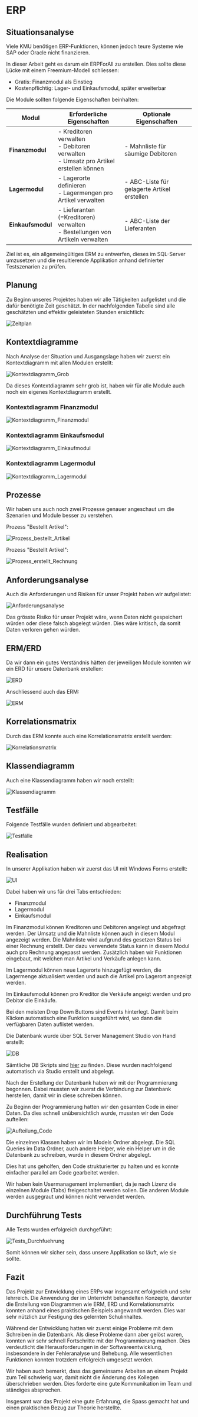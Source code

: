 # ERP

## Situationsanalyse

Viele KMU benötigen ERP-Funktionen, können jedoch teure Systeme wie SAP oder Oracle nicht finanzieren.

In dieser Arbeit geht es darum ein ERPForAll zu erstellen.
Dies sollte diese Lücke mit einem Freemium-Modell schliessen:

- Gratis: Finanzmodul als Einstieg
- Kostenpflichtig: Lager- und Einkaufsmodul, später erweiterbar

Die Module sollten folgende Eigenschaften beinhalten:

| Modul             | Erforderliche Eigenschaften                                                              | Optionale Eigenschaften                     |
| ----------------- | ---------------------------------------------------------------------------------------- | ------------------------------------------- |
| **Finanzmodul**   | - Kreditoren verwalten<br>- Debitoren verwalten<br>- Umsatz pro Artikel erstellen können | - Mahnliste für säumige Debitoren           |
| **Lagermodul**    | - Lagerorte definieren<br>- Lagermengen pro Artikel verwalten                            | - ABC-Liste für gelagerte Artikel erstellen |
| **Einkaufsmodul** | - Lieferanten (=Kreditoren) verwalten<br>- Bestellungen von Artikeln verwalten           | - ABC-Liste der Lieferanten                 |

Ziel ist es, ein allgemeingültiges ERM zu entwerfen, dieses im SQL-Server umzusetzen und die resultierende Applikation anhand definierter Testszenarien zu prüfen.

## Planung

Zu Beginn unseres Projektes haben wir alle Tätigkeiten aufgelistet und die dafür benötigte Zeit geschätzt.
In der nachfolgenden Tabelle sind alle geschätzten und effektiv geleisteten Stunden ersichtlich:

![Zeitplan](Zeitplan.png)

## Kontextdiagramme

Nach Analyse der Situation und Ausgangslage haben wir zuerst ein Kontextdiagramm mit allen Modulen erstellt:

![Kontextdiagramm_Grob](Kontextdiagramm_Grob.png)

Da dieses Kontextdiagramm sehr grob ist, haben wir für alle Module auch noch ein eigenes Kontextdiagramm erstellt.

### Kontextdiagramm Finanzmodul

![Kontextdiagramm_Finanzmodul](Kontextdiagramm_Finanzmodul.png)

### Kontextdiagramm Einkaufsmodul

![Kontextdiagramm_Einkaufmodul](Kontextdiagramm_Einkaufmodul.png)

### Kontextdiagramm Lagermodul

![Kontextdiagramm_Lagermodul](Kontextdiagramm_Lagermodul.png)

## Prozesse

Wir haben uns auch noch zwei Prozesse genauer angeschaut um die Szenarien und Module besser zu verstehen.

Prozess "Bestellt Artikel":

![Prozess_bestellt_Artikel](Prozess_bestellt_Artikel.png)

Prozess "Bestellt Artikel":

![Prozess_erstellt_Rechnung](Prozess_erstellt_Rechnung.png)

## Anforderungsanalyse

Auch die Anforderungen und Risiken für unser Projekt haben wir aufgelistet:

![Anforderungsanalyse](Anforderungsanalyse.png)

Das grösste Risiko für unser Projekt wäre, wenn Daten nicht gespeichert würden oder diese falsch abgelegt würden. Dies wäre kritisch, da somit Daten verloren gehen würden.

## ERM/ERD

Da wir dann ein gutes Verständnis hätten der jeweiligen Module konnten wir ein ERD für unsere Datenbank erstellen:

![ERD](ERD.png)

Anschliessend auch das ERM:

![ERM](ERM.png)

## Korrelationsmatrix

Durch das ERM konnte auch eine Korrelationsmatrix erstellt werden:

![Korrelationsmatrix](Korrelationsmatrix.png)

## Klassendiagramm

Auch eine Klassendiagramm haben wir noch erstellt:

![Klassendiagramm](Klassendiagramm.png)

## Testfälle

Folgende Testfälle wurden definiert und abgearbeitet:

![Testfälle](Testfaelle.png)

## Realisation

In unserer Applikation haben wir zuerst das UI mit Windows Forms erstellt:

![UI](UI.png)

Dabei haben wir uns für drei Tabs entschieden:

- Finanzmodul
- Lagermodul
- Einkaufsmodul

Im Finanzmodul können Kreditoren und Debitoren angelegt und abgefragt werden. Der Umsatz und die Mahnliste können auch in diesem Modul angezeigt werden.
Die Mahnliste wird aufgrund des gesetzen Status bei einer Rechnung erstellt. Der dazu verwendete Status kann in diesem Modul auch pro Rechnung angepasst werden.
Zusätzlich haben wir Funktionen eingebaut, mit welchen man Artikel und Verkäufe anlegen kann.

Im Lagermodul können neue Lagerorte hinzugefügt werden, die Lagermenge aktualisiert werden und auch die Artikel pro Lagerort angezeigt werden.

Im Einkaufsmodul können pro Kreditor die Verkäufe angeigt werden und pro Debitor die Einkäufe.

Bei den meisten Drop Down Buttons sind Events hinterlegt. Damit beim Klicken automatisch eine Funktion ausgeführt wird, wo dann die verfügbaren Daten auflistet werden.

Die Datenbank wurde über SQL Server Management Studio von Hand erstellt:

![DB](Datenbank.png)

Sämtliche DB Skripts sind [hier](/src/DB_Scripts/) zu finden. Diese wurden nachfolgend automatisch via Studio erstellt und abgelegt.

Nach der Erstellung der Datenbank haben wir mit der Programmierung begonnen. Dabei mussten wir zuerst die Verbindung zur Datenbank herstellen, damit wir in diese schreiben können.

Zu Beginn der Programmierung hatten wir den gesamten Code in einer Daten. Da dies schnell unübersichtlich wurde, mussten wir den Code aufteilen:

![Aufteilung_Code](Aufteilung_ERP_Code.png)

Die einzelnen Klassen haben wir im Models Ordner abgelegt. Die SQL Queries im Data Ordner, auch andere Helper, wie ein Helper um in die Datenbank zu schreiben, wurde in diesem Ordner abgelegt.

Dies hat uns geholfen, den Code strukturierter zu halten und es konnte einfacher parallel am Code gearbeitet werden.

Wir haben kein Usermanagement implementiert, da je nach Lizenz die einzelnen Module (Tabs) freigeschaltet werden sollen. Die anderen Module werden ausgegraut und können nicht verwendet werden.

## Durchführung Tests

Alle Tests wurden erfolgreich durchgeführt:

![Tests_Durchfuehrung](Tests_Durchfuehrung.png)

Somit können wir sicher sein, dass unsere Applikation so läuft, wie sie sollte.

## Fazit

Das Projekt zur Entwicklung eines ERPs war insgesamt erfolgreich und sehr lehrreich.
Die Anwendung der im Unterricht behandelten Konzepte, darunter die Erstellung von Diagrammen wie ERM, ERD und Korrelationsmatrix konnten anhand eines praktischen Beispiels angewandt werden.
Dies war sehr nützlich zur Festigung des gelernten Schulinhaltes.

Während der Entwicklung hatten wir zuerst einige Probleme mit dem Schreiben in die Datenbank. Als diese Probleme dann aber gelöst waren, konnten wir sehr schnell Fortschritte mit der Programmierung machen.
Dies verdeutlicht die Herausforderungen in der Softwareentwicklung, insbesondere in der Fehleranalyse und Behebung.
Alle wesentlichen Funktionen konnten trotzdem erfolgreich umgesetzt werden.

Wir haben auch bemerkt, dass das gemeinsame Arbeiten an einem Projekt zum Teil schwierig war, damit nicht die Änderung des Kollegen überschrieben werden.
Dies forderte eine gute Kommunikation im Team und ständiges absprechen.

Insgesamt war das Projekt eine gute Erfahrung, die Spass gemacht hat und einen praktischen Bezug zur Theorie herstellte.

